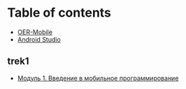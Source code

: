 # Table of contents

* [OER-Mobile](README.md)
* [Android Studio](untitled.md)

## trek1

* [Модуль 1. Введение в мобильное программирование](trek1/untitled.md)

